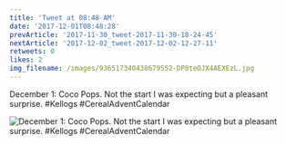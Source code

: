 ```yaml
---
title: 'Tweet at 08:48 AM'
date: '2017-12-01T08:48:28'
prevArticle: '2017-11-30_tweet-2017-11-30-18-24-45'
nextArticle: '2017-12-02_tweet-2017-12-02-12-27-11'
retweets: 0
likes: 2
img_filename: /images/936517340438679552-DP8teOJX4AEXEzL.jpg
---
```

December 1: Coco Pops. Not the start I was expecting but a pleasant surprise. #Kellogs #CerealAdventCalendar

![December 1: Coco Pops. Not the start I was expecting but a pleasant surprise. #Kellogs #CerealAdventCalendar](/images/936517340438679552-DP8teOJX4AEXEzL.jpg "December 1: Coco Pops. Not the start I was expecting but a pleasant surprise. #Kellogs #CerealAdventCalendar")